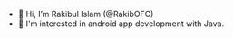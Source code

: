 - 👋 Hi, I’m Rakibul Islam (@RakibOFC)
- 👀 I'm interested in android app development with Java.

<!---
- 🌱 I’m currently learning android app development.
- 🙇 I have knowledge about C Programming, Java, and Shell Script.
- 💞️ I can design responsive WordPress, Blogger, and Static web templates. I have experience in HTML, CSS, PHP, JavaScript, and JQuery. 

RakibOFC/RakibOFC is a ✨ special ✨ repository because its `README.md` (this file) appears on your GitHub profile.
You can click the Preview link to take a look at your changes.
--->
